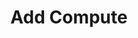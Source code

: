 ---
id: "add-compute"
title: "Add Compute"
slug: "/order-placement/add-compute"
sidebar_position: 4
---